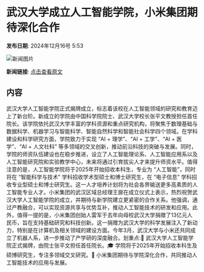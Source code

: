 # 武汉大学成立人工智能学院，小米集团期待深化合作

**发布日期**: 2024年12月16号 5:53

![新闻图片](https://pic.chinaz.com/picmap/thumb/202304261750583758_2.jpg)

**新闻链接**: [点击查看原文](https://www.aibase.com/zh/news/13982)

## 内容

武汉大学人工智能学院正式揭牌成立，标志着该校在人工智能领域的研究和教育迈上了新台阶。新成立的学院由中国科学院院士、武汉大学校长张平文教授担任首任院长。该学院依托武汉大学丰富的学科资源和重点研究机构，将聚焦于数理基础与数据科学、机器学习与智能科学、智能自然科学和智能社会科学四个领域。在学科建设和科学研究方面，学院致力于实现 “AI + 理学”、“AI + 工学”、“AI + 医学”、“AI + 人文社科” 等多领域的交叉创新，推动前沿科技的突破与发展。同时，学院的师资队伍建设也在稳步推进，设立了人工智能理论系、人工智能应用系以及人工智能研究院和实验教学中心，未来将通过引育拔尖人才来提升师资水平。值得注意的是，人工智能学院将于2025年开始招收本科生，专业为 “人工智能”，同时将在 “智能科学与技术” 学科招收学术型硕士和博士研究生，在 “电子信息” 学科招收专业型硕士和博士研究生。这一人才培养计划将为社会各界输送更多高素质的人工智能专业人才。小米集团的武汉区域总经理王扉在成立仪式上表示，热烈祝贺武汉大学人工智能学院的成立，并期待与新学院建立更紧密的合作关系。他强调，通过产教融合，可以实现资源共享与优势互补，推动人工智能技术的研发和应用。此外，值得一提的是，小米集团创始人雷军于去年向母校武汉大学捐赠了13亿元人民币，旨在支持基础研究和科技创新。这一捐赠为武汉大学的科学发展注入了新动力，特别是在计算机及相关领域的建设方面。今年3月，武汉大学与小米还共同成立了机器人系，进一步推动了产学研的深度融合。划重点:🌟 武汉大学人工智能学院正式揭牌，由院士张平文担任首任院长。🎓 学院将于2025年开始招收本科生及硕博研究生，专注多领域交叉研究。🤝 小米集团期待与学院深化合作，共同推动人工智能技术的应用与发展。
